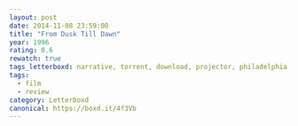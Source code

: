 ```yaml
---
layout: post 
date: 2014-11-08 23:59:00
title: "From Dusk Till Dawn"
year: 1996
rating: 0.6
rewatch: true
tags_letterboxd: narrative, torrent, download, projector, philadelphia, 12 hours of horror, Leah
tags:
  - film
  - review
category: Letterboxd
canonical: https://boxd.it/4f3Vb
---
```


